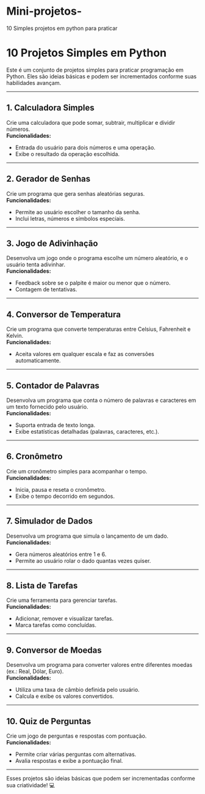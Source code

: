 # Mini-projetos-
10 Simples projetos em python para praticar 

# 10 Projetos Simples em Python  

Este é um conjunto de projetos simples para praticar programação em Python. Eles são ideias básicas e podem ser incrementados conforme suas habilidades avançam.  

---

## 1. Calculadora Simples  
Crie uma calculadora que pode somar, subtrair, multiplicar e dividir números.  
**Funcionalidades:**  
- Entrada do usuário para dois números e uma operação.  
- Exibe o resultado da operação escolhida.  

---

## 2. Gerador de Senhas  
Crie um programa que gera senhas aleatórias seguras.  
**Funcionalidades:**  
- Permite ao usuário escolher o tamanho da senha.  
- Inclui letras, números e símbolos especiais.  

---

## 3. Jogo de Adivinhação  
Desenvolva um jogo onde o programa escolhe um número aleatório, e o usuário tenta adivinhar.  
**Funcionalidades:**  
- Feedback sobre se o palpite é maior ou menor que o número.  
- Contagem de tentativas.  

---

## 4. Conversor de Temperatura  
Crie um programa que converte temperaturas entre Celsius, Fahrenheit e Kelvin.  
**Funcionalidades:**  
- Aceita valores em qualquer escala e faz as conversões automaticamente.  

---

## 5. Contador de Palavras  
Desenvolva um programa que conta o número de palavras e caracteres em um texto fornecido pelo usuário.  
**Funcionalidades:**  
- Suporta entrada de texto longa.  
- Exibe estatísticas detalhadas (palavras, caracteres, etc.).  

---

## 6. Cronômetro  
Crie um cronômetro simples para acompanhar o tempo.  
**Funcionalidades:**  
- Inicia, pausa e reseta o cronômetro.  
- Exibe o tempo decorrido em segundos.  

---

## 7. Simulador de Dados  
Desenvolva um programa que simula o lançamento de um dado.  
**Funcionalidades:**  
- Gera números aleatórios entre 1 e 6.  
- Permite ao usuário rolar o dado quantas vezes quiser.  

---

## 8. Lista de Tarefas  
Crie uma ferramenta para gerenciar tarefas.  
**Funcionalidades:**  
- Adicionar, remover e visualizar tarefas.  
- Marca tarefas como concluídas.  

---

## 9. Conversor de Moedas  
Desenvolva um programa para converter valores entre diferentes moedas (ex.: Real, Dólar, Euro).  
**Funcionalidades:**  
- Utiliza uma taxa de câmbio definida pelo usuário.  
- Calcula e exibe os valores convertidos.  

---

## 10. Quiz de Perguntas  
Crie um jogo de perguntas e respostas com pontuação.  
**Funcionalidades:**  
- Permite criar várias perguntas com alternativas.  
- Avalia respostas e exibe a pontuação final.  

---

Esses projetos são ideias básicas que podem ser incrementadas conforme sua criatividade! 💻  

